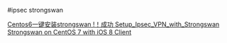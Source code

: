 #ipsec strongswan

[Centos6一键安装strongswan !！成功 ](http://quericy.me/blog/699)
[Setup_Ipsec_VPN_with_Strongswan](https://zh.opensuse.org/index.php?title=SDB:Setup_Ipsec_VPN_with_Strongswan&variant=zh#.E4.BB.80.E4.B9.88.E6.98.AF_IPsec.EF.BC.9F)
[Strongswan on CentOS 7 with iOS 8 Client](http://members.shaw.ca/bertan/)

